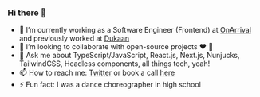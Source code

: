 ### Hi there 👋

- 🔭 I’m currently working as a Software Engineer (Frontend) at [OnArrival](https://onarrival.travel/) and previously worked at [Dukaan](https://mydukaan.io)
- 👯 I’m looking to collaborate with open-source projects ❤️ 🤝
- 💬 Ask me about TypeScript/JavaScript, React.js, Next.js, Nunjucks, TailwindCSS, Headless components, all things tech, yeah!
- 📫 How to reach me: [Twitter](https://twitter.com/iarjunbharti) or book a call [here](https://cal.com/arjunbharti)
- ⚡ Fun fact: I was a dance choreographer in high school


